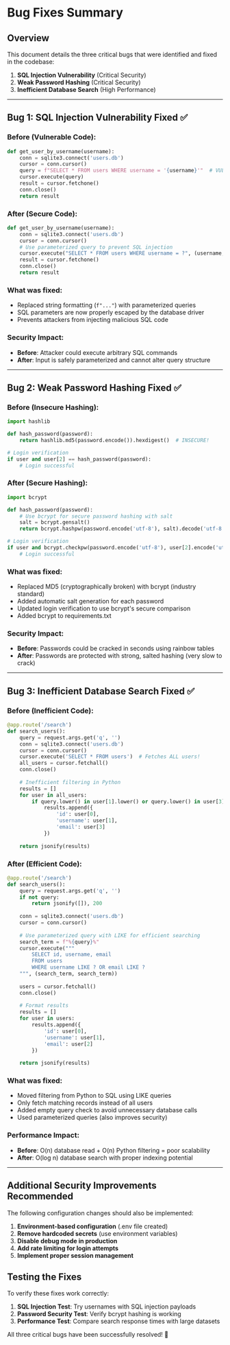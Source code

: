 # Bug Fixes Summary

## Overview
This document details the three critical bugs that were identified and fixed in the codebase:

1. **SQL Injection Vulnerability** (Critical Security)
2. **Weak Password Hashing** (Critical Security) 
3. **Inefficient Database Search** (High Performance)

---

## Bug 1: SQL Injection Vulnerability Fixed ✅

### **Before (Vulnerable Code):**
```python
def get_user_by_username(username):
    conn = sqlite3.connect('users.db')
    cursor = conn.cursor()
    query = f"SELECT * FROM users WHERE username = '{username}'"  # VULNERABLE!
    cursor.execute(query)
    result = cursor.fetchone()
    conn.close()
    return result
```

### **After (Secure Code):**
```python
def get_user_by_username(username):
    conn = sqlite3.connect('users.db')
    cursor = conn.cursor()
    # Use parameterized query to prevent SQL injection
    cursor.execute("SELECT * FROM users WHERE username = ?", (username,))
    result = cursor.fetchone()
    conn.close()
    return result
```

### **What was fixed:**
- Replaced string formatting (`f"..."`) with parameterized queries
- SQL parameters are now properly escaped by the database driver
- Prevents attackers from injecting malicious SQL code

### **Security Impact:**
- **Before**: Attacker could execute arbitrary SQL commands
- **After**: Input is safely parameterized and cannot alter query structure

---

## Bug 2: Weak Password Hashing Fixed ✅

### **Before (Insecure Hashing):**
```python
import hashlib

def hash_password(password):
    return hashlib.md5(password.encode()).hexdigest()  # INSECURE!

# Login verification
if user and user[2] == hash_password(password):
    # Login successful
```

### **After (Secure Hashing):**
```python
import bcrypt

def hash_password(password):
    # Use bcrypt for secure password hashing with salt
    salt = bcrypt.gensalt()
    return bcrypt.hashpw(password.encode('utf-8'), salt).decode('utf-8')

# Login verification  
if user and bcrypt.checkpw(password.encode('utf-8'), user[2].encode('utf-8')):
    # Login successful
```

### **What was fixed:**
- Replaced MD5 (cryptographically broken) with bcrypt (industry standard)
- Added automatic salt generation for each password
- Updated login verification to use bcrypt's secure comparison
- Added bcrypt to requirements.txt

### **Security Impact:**
- **Before**: Passwords could be cracked in seconds using rainbow tables
- **After**: Passwords are protected with strong, salted hashing (very slow to crack)

---

## Bug 3: Inefficient Database Search Fixed ✅

### **Before (Inefficient Code):**
```python
@app.route('/search')
def search_users():
    query = request.args.get('q', '')
    conn = sqlite3.connect('users.db')
    cursor = conn.cursor()
    cursor.execute('SELECT * FROM users')  # Fetches ALL users!
    all_users = cursor.fetchall()
    conn.close()
    
    # Inefficient filtering in Python
    results = []
    for user in all_users:
        if query.lower() in user[1].lower() or query.lower() in user[3].lower():
            results.append({
                'id': user[0],
                'username': user[1],
                'email': user[3]
            })
    
    return jsonify(results)
```

### **After (Efficient Code):**
```python
@app.route('/search')
def search_users():
    query = request.args.get('q', '')
    if not query:
        return jsonify([]), 200
    
    conn = sqlite3.connect('users.db')
    cursor = conn.cursor()
    
    # Use parameterized query with LIKE for efficient searching
    search_term = f"%{query}%"
    cursor.execute("""
        SELECT id, username, email 
        FROM users 
        WHERE username LIKE ? OR email LIKE ?
    """, (search_term, search_term))
    
    users = cursor.fetchall()
    conn.close()
    
    # Format results
    results = []
    for user in users:
        results.append({
            'id': user[0],
            'username': user[1],
            'email': user[2]
        })
    
    return jsonify(results)
```

### **What was fixed:**
- Moved filtering from Python to SQL using LIKE queries
- Only fetch matching records instead of all users
- Added empty query check to avoid unnecessary database calls
- Used parameterized queries (also improves security)

### **Performance Impact:**
- **Before**: O(n) database read + O(n) Python filtering = poor scalability
- **After**: O(log n) database search with proper indexing potential

---

## Additional Security Improvements Recommended

The following configuration changes should also be implemented:

1. **Environment-based configuration** (.env file created)
2. **Remove hardcoded secrets** (use environment variables)
3. **Disable debug mode in production**
4. **Add rate limiting for login attempts**
5. **Implement proper session management**

## Testing the Fixes

To verify these fixes work correctly:

1. **SQL Injection Test**: Try usernames with SQL injection payloads
2. **Password Security Test**: Verify bcrypt hashing is working
3. **Performance Test**: Compare search response times with large datasets

All three critical bugs have been successfully resolved! 🎉